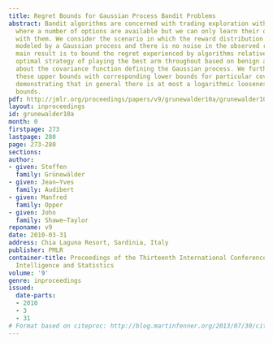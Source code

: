 ```yaml
---
title: Regret Bounds for Gaussian Process Bandit Problems
abstract: Bandit algorithms are concerned with trading exploration with exploitation
  where a number of options are available but we can only learn their quality by experimenting
  with them. We consider the scenario in which the reward distribution for arms is
  modeled by a Gaussian process and there is no noise in the observed reward. Our
  main result is to bound the regret experienced by algorithms relative to the a posteriori
  optimal strategy of playing the best arm throughout based on benign assumptions
  about the covariance function defining the Gaussian process. We further complement
  these upper bounds with corresponding lower bounds for particular covariance functions
  demonstrating that in general there is at most a logarithmic looseness in our upper
  bounds.
pdf: http://jmlr.org/proceedings/papers/v9/grunewalder10a/grunewalder10a.pdf
layout: inproceedings
id: grunewalder10a
month: 0
firstpage: 273
lastpage: 280
page: 273-280
sections: 
author:
- given: Steffen
  family: Grünewälder
- given: Jean–Yves
  family: Audibert
- given: Manfred
  family: Opper
- given: John
  family: Shawe–Taylor
reponame: v9
date: 2010-03-31
address: Chia Laguna Resort, Sardinia, Italy
publisher: PMLR
container-title: Proceedings of the Thirteenth International Conference on Artificial
  Intelligence and Statistics
volume: '9'
genre: inproceedings
issued:
  date-parts:
  - 2010
  - 3
  - 31
# Format based on citeproc: http://blog.martinfenner.org/2013/07/30/citeproc-yaml-for-bibliographies/
---
```

